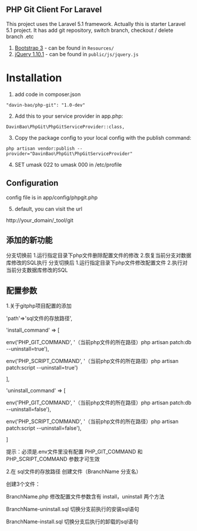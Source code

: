 ﻿## PHP Git Client For Laravel

This project uses the Laravel 5.1 framework. Actually this is starter Laravel 5.1 project. It has add git repository, switch branch, checkout / delete branch .etc

1. [Bootstrap 3](http://getbootstrap.com/) - can be found in ```Resources/```
2. [jQuery 1.10.1](https://jquery.com/) - can be found in ```public/js/jquery.js```

# Installation
1. add code in composer.json

```
"davin-bao/php-git": "1.0-dev"
```

2. Add this to your service provider in app.php:

```
DavinBao\PhpGit\PhpGitServiceProvider::class,
```

3. Copy the package config to your local config with the publish command:

```
php artisan vendor:publish --provider="DavinBao\PhpGit\PhpGitServiceProvider"
```
4. SET umask 022 to umask 000 in /etc/profile

## Configuration

config file is in app/config/phpgit.php

5. default, you can visit the url

http://your_domain/_tool/git

## 添加的新功能

 分支切换前
 1.运行指定目录下php文件删除配置文件的修改
 2.恢复当前分支对数据库修改的SQL执行
 分支切换后
 1.运行指定目录下php文件修改配置文件
 2.执行对当前分支数据库修改的SQL

## 配置参数

1.关于gitphp项目配置的添加

 'path'=>'sql文件的存放路径',

 'install_command' => [

  env('PHP_GIT_COMMAND', '（当前php文件的所在路径）php artisan patch:db --uninstall=true'),

  env('PHP_SCRIPT_COMMAND', '（当前php文件的所在路径）php artisan patch:script --uninstall=true')

  ],

 'uninstall_command' => [

  env('PHP_GIT_COMMAND', '（当前php文件的所在路径）php artisan patch:db --uninstall=false'),

  env('PHP_SCRIPT_COMMAND', '（当前php文件的所在路径）php artisan patch:script --uninstall=false'),

   ]

   提示：必须是.env文件里没有配置 PHP_GIT_COMMAND 和 PHP_SCRIPT_COMMAND 参数才可生效

2.在 sql文件的存放路径 创建文件（BranchName 分支名）

  创建3个文件：

  BranchName.php   修改配置文件参数含有 install，uninstall 两个方法

  BranchName-uninstall.sql  切换分支前执行的安装sql语句

  BranchName-install.sql  切换分支后执行的卸载的sql语句